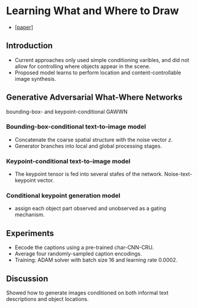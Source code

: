 # Learning What and Where to Draw  
* [[paper]](https://arxiv.org/abs/1610.02454?context=cs)  

## Introduction  
* Current approaches only used simple conditioning varibles, and did not allow for controlling where objects appear in the scene.  
* Proposed model learns to perform location and content-controllable image synthesis.  


## Generative Adversarial What-Where Networks  
bounding-box- and keypoint-conditional GAWWN  
### Bounding-box-conditional text-to-image model  
* Concatenate the coarse spatial structure with the noise vector *z*.  
* Generator branches into local and global processing stages.  
### Keypoint-conditional text-to-image model  
* The keypoint tensor is fed into several stafes of the network. Noise-text-keypoint vector.  
### Conditional keypoint generation model  
* assign each object part observed and unobserved as a gating mechanism.  


## Experiments  
* Eecode the captions using a pre-trained char-CNN-CRU.  
* Average four randomly-sampled caption encodings.  
* Training: ADAM solver with batch size 16 and learning rate 0.0002.  

## Discussion  
Showed how to generate images conditioned on both informal text descriptions and object locations.  
